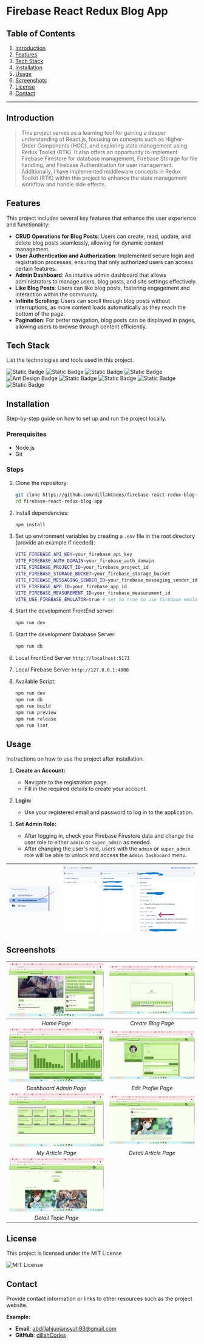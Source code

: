 # **Firebase React Redux Blog App**

## **Table of Contents**
1. [Introduction](#introduction)
2. [Features](#features)
3. [Tech Stack](#tech-stack)
4. [Installation](#installation)
5. [Usage](#usage)
6. [Screenshots](#screenshots)
7. [License](#license)
8. [Contact](#contact)

---

## **Introduction**
> This project serves as a learning tool for gaining a deeper understanding of React.js, focusing on concepts such as Higher-Order Components (HOC), and exploring state management using Redux Toolkit (RTK). It also offers an opportunity to implement Firebase Firestore for database management, Firebase Storage for file handling, and Firebase Authentication for user management.
Additionally, I have implemented middleware concepts in Redux Toolkit (RTK) within this project to enhance the state management workflow and handle side effects.


## **Features**
This project includes several key features that enhance the user experience and functionality:

- **CRUD Operations for Blog Posts**: Users can create, read, update, and delete blog posts seamlessly, allowing for dynamic content management.
- **User Authentication and Authorization**: Implemented secure login and registration processes, ensuring that only authorized users can access certain features.
- **Admin Dashboard**: An intuitive admin dashboard that allows administrators to manage users, blog posts, and site settings effectively.
- **Like Blog Posts**: Users can like blog posts, fostering engagement and interaction within the community.
- **Infinite Scrolling**: Users can scroll through blog posts without interruptions, as more content loads automatically as they reach the bottom of the page.
- **Pagination**: For better navigation, blog posts can be displayed in pages, allowing users to browse through content efficiently.


## **Tech Stack**
List the technologies and tools used in this project.  

![Static Badge](https://img.shields.io/badge/React-61DAFB?style=for-the-badge&logo=react&logoColor=61DAFB&labelColor=black) ![Static Badge](https://img.shields.io/badge/Node.js-8CC84B?style=for-the-badge&logo=nodedotjs&logoColor=8CC84B&labelColor=black) ![Static Badge](https://img.shields.io/badge/Redux%20Toolkit-764ABC?style=for-the-badge&logo=redux&logoColor=764ABC&labelColor=black)
 ![Static Badge](https://img.shields.io/badge/Firebase-DD2C00?style=for-the-badge&logo=firebase&logoColor=%23DD2C00&labelColor=black) ![Ant Design Badge](https://img.shields.io/badge/Ant%20Design-0170FE?style=for-the-badge&logo=antdesign&logoColor=white) ![Static Badge](https://img.shields.io/badge/React%20Router-CA4245?style=for-the-badge&logo=reactrouter&logoColor=CA4245&labelColor=black) ![Static Badge](https://img.shields.io/badge/tailwind%20css-%2306B6D4?style=for-the-badge&logo=tailwindcss&logoColor=%2306B6D4&labelColor=black) ![Static Badge](https://img.shields.io/badge/vite-%23F16728?style=for-the-badge&logo=vite&logoColor=%23F16728&labelColor=black) ![Static Badge](https://img.shields.io/badge/javascript-%23F7DF1E?style=for-the-badge&logo=javascript&logoColor=%23F7DF1E&labelColor=black)












## **Installation**
Step-by-step guide on how to set up and run the project locally.

### Prerequisites
- Node.js
- Git

### Steps

1. Clone the repository:
    ```bash
    git clone https://github.com/dillahCodes/firebase-react-redux-blog-app.git
    cd firebase-react-redux-blog-app
    ```

2. Install dependencies:
    ```bash
    npm install
    ```

3. Set up environment variables by creating a `.env` file in the root directory (provide an example if needed):
    ```bash
    VITE_FIREBASE_API_KEY=your_firebase_api_key
    VITE_FIREBASE_AUTH_DOMAIN=your_firebase_auth_domain
    VITE_FIREBASE_PROJECT_ID=your_firebase_project_id
    VITE_FIREBASE_STORAGE_BUCKET=your_firebase_storage_bucket
    VITE_FIREBASE_MESSAGING_SENDER_ID=your_firebase_messaging_sender_id
    VITE_FIREBASE_APP_ID=your_firebase_app_id
    VITE_FIREBASE_MEASUREMENT_ID=your_firebase_measurement_id
    VITE_USE_FIREBASE_EMULATOR=true # set to true to use firebase emulators or false to use in production
    ```

4. Start the development FrontEnd server:
    ```bash
    npm run dev
    ```
4. Start the development Database Server:
    ```bash
    npm run db
    ```

5. Local FrontEnd Server `http://localhost:5173`
6. Local Firebase Server `http://127.0.0.1:4000`
7. Available Script:
    ```bash
    npm run dev
    npm run db
    npm run build
    npm run preview
    npm run release
    npm run lint
    ```


## **Usage**
Instructions on how to use the project after installation.

1. **Create an Account:**
   - Navigate to the registration page.
   - Fill in the required details to create your account.

2. **Login:**
   - Use your registered email and password to log in to the application.

3. **Set Admin Role:**
   - After logging in, check your Firebase Firestore data and change the user role to either `admin` or `super_admin` as needed.
   - After changing the user's role, users with the `admin` or `super_admin` role will be able to unlock and access the `Admin Dashboard` menu.

| ![Task Manager](https://raw.githubusercontent.com/dillahCodes/github-projects-images/main/firebase-react-redux-blog-app/Screenshot%202024-10-08%20233759.png) | ![Edit User Role](https://raw.githubusercontent.com/dillahCodes/github-projects-images/main/firebase-react-redux-blog-app/Screenshot%202024-10-08%20232152.png) |
|:--:|:--:|





## **Screenshots**
| ![Home Page](https://raw.githubusercontent.com/dillahCodes/github-projects-images/main/firebase-react-redux-blog-app/home-page.png) | ![Create Blog Page](https://raw.githubusercontent.com/dillahCodes/github-projects-images/main/firebase-react-redux-blog-app/create-blog-page.png) |
|:--:|:--:|
| *Home Page* | *Create Blog Page* |
| ![Dashboard Admin Page](https://raw.githubusercontent.com/dillahCodes/github-projects-images/main/firebase-react-redux-blog-app/dashboard-admin-page.png) | ![Edit Profile Page](https://raw.githubusercontent.com/dillahCodes/github-projects-images/main/firebase-react-redux-blog-app/edit-profile-page.png) |
| *Dashboard Admin Page* | *Edit Profile Page* |
| ![My Article Page](https://raw.githubusercontent.com/dillahCodes/github-projects-images/main/firebase-react-redux-blog-app/my-article-page.png) | ![Detail Article Page](https://raw.githubusercontent.com/dillahCodes/github-projects-images/main/firebase-react-redux-blog-app/detail-article-page.png) |
| *My Article Page* | *Detail Article Page* |
| ![Detail Topic Page](https://raw.githubusercontent.com/dillahCodes/github-projects-images/main/firebase-react-redux-blog-app/detail-topic-page.png) | |
| *Detail Topic Page* | |




## **License**
This project is licensed under the MIT License

![MIT License](https://img.shields.io/badge/License-MIT-green?style=for-the-badge)


## **Contact**
Provide contact information or links to other resources such as the project website.

**Example:**
- **Email**: abdillahjuniansyah93@gmail.com
- **GitHub**: [dillahCodes](https://github.com/dillahCodes)

